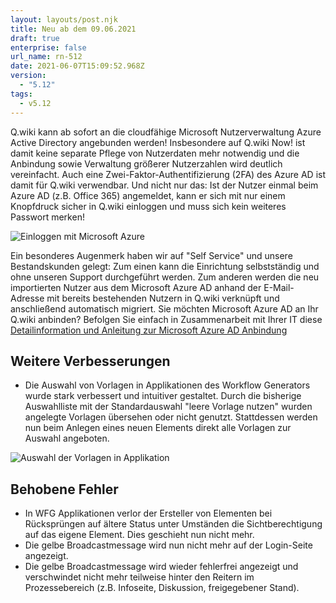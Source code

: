 ```yaml
---
layout: layouts/post.njk
title: Neu ab dem 09.06.2021
draft: true
enterprise: false
url_name: rn-512
date: 2021-06-07T15:09:52.968Z
version:
  - "5.12"
tags:
  - v5.12
---
```

Q.wiki kann ab sofort an die cloudfähige Microsoft Nutzerverwaltung Azure Active Directory angebunden werden! Insbesondere auf Q.wiki Now! ist damit keine separate Pflege von Nutzerdaten mehr notwendig und die Anbindung sowie Verwaltung größerer Nutzerzahlen wird deutlich vereinfacht. Auch eine Zwei-Faktor-Authentifizierung (2FA) des Azure AD ist damit für Q.wiki verwendbar. Und nicht nur das:  Ist der Nutzer einmal beim Azure AD  (z.B. Office 365) angemeldet, kann er sich mit nur einem Knopfdruck sicher in Q.wiki einloggen und muss sich kein weiteres Passwort merken!

![](/images/2021-06-07-15_20_26-window.png "Einloggen mit Microsoft Azure")

Ein besonderes Augenmerk haben wir auf "Self Service" und unsere Bestandskunden gelegt: Zum einen kann die Einrichtung selbstständig und ohne unseren Support durchgeführt werden. Zum anderen werden die neu importierten Nutzer aus dem Microsoft Azure AD anhand der E-Mail-Adresse mit bereits bestehenden Nutzern in Q.wiki verknüpft und anschließend automatisch migriert. Sie möchten Microsoft Azure AD an Ihr Q.wiki anbinden? Befolgen Sie einfach in Zusammenarbeit mit Ihrer IT diese [Detailinformation und Anleitung zur Microsoft Azure AD Anbindung](https://releases.modell-aachen.de/faq/microsoft-azure-ad.html)

## Weitere Verbesserungen

* Die Auswahl von Vorlagen in Applikationen des Workflow Generators wurde stark verbessert und intuitiver gestaltet. Durch die bisherige Auswahlliste mit der Standardauswahl "leere Vorlage nutzen" wurden angelegte Vorlagen übersehen oder nicht genutzt.  Stattdessen werden nun beim Anlegen eines neuen Elements direkt alle Vorlagen zur Auswahl angeboten.

![](/images/wfg-vorlagen.png "Auswahl der Vorlagen in Applikation")

## Behobene Fehler

* In WFG Applikationen verlor der Ersteller von Elementen bei Rücksprüngen auf ältere Status unter Umständen die Sichtberechtigung auf das eigene Element. Dies geschieht nun nicht mehr.
* Die gelbe Broadcastmessage wird nun nicht mehr auf der Login-Seite angezeigt.
* Die gelbe Broadcastmessage wird wieder fehlerfrei angezeigt und verschwindet nicht mehr teilweise hinter den Reitern im Prozessebereich (z.B. Infoseite, Diskussion, freigegebener Stand).